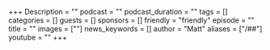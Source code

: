 +++
Description = ""
podcast = ""
podcast_duration = ""
tags = []
categories = []
guests = []
sponsors = []
friendly = "friendly"
episode = ""
title = ""
images = [""]
news_keywords = []
author = "Matt"
aliases = ["/##"]
youtube = ""
+++
